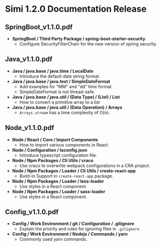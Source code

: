 # Simi 1.2.0 Documentation Release
## SpringBoot_v1.1.0.pdf
* **SpringBoot / Third Party Package / spring-boot-starter-security**
  * Configure SecurityFilterChain for the new version of spring security. 

## Java_v1.1.0.pdf
* **Java / java.base / java.time / LocalDate**
  * Introduce the default date string format.
* **Java / java.base / java.text / SimpleDateFormat**
  * Add examples for "MM" and "dd" time format.
  * SimpleDateFormat is not thread-safe. 
* **Java / java.base / java.util / (Data Type) / (List) / List**
  * How to convert a primitive array to a list  
* **Java / java.base / java.util / (Data Operation) / Arrays**
  * `Arrays.stream` has a time complexity of O(n). 

## Node_v1.1.0.pdf
* **Node / React / Core / Import Components**
  * How to import various components in React.
* **Node / Configuration / tsconfig.json**
  * Introduce typescript configuration file. 
* **Node / Npm Packages / Cli Utils / craco**
  * Use craco to overwrite webpack configurations in a CRA project. 
* **Node / Npm Packages / Loader / Cli Utils / create-react-app**
  * Build-in Support in `create-react-app` package. 
* **Node / Npm Packages / Loader / less-loader**
  * Use styles in a React component.
* **Node / Npm Packages / Loader / sass-loader**
  * Use styles in a React component.
  
## Config_v1.1.0.pdf
* **Config / Work Environment / git / Configuration / .gitignore**
  * Explain the priority and rules for ignoring files in  `.gitignore`. 
* **Config / Work Environment / Nodejs / Commands / yarn**
  * Commonly used yarn commands.